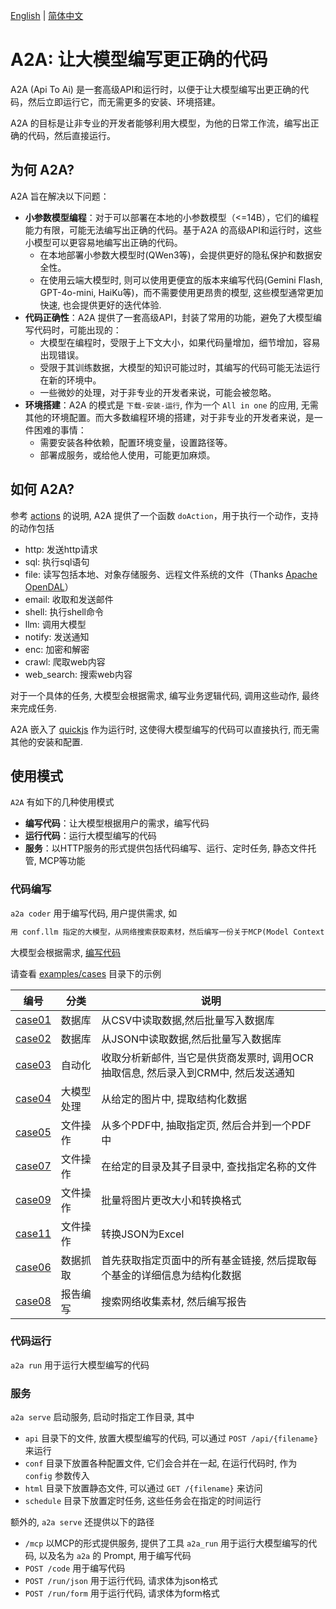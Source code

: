 [English](README.md) | [简体中文](README.cn.md)

# A2A: 让大模型编写更正确的代码

A2A (Api To Ai) 是一套高级API和运行时，以便于让大模型编写出更正确的代码，然后立即运行它，而无需更多的安装、环境搭建。

A2A 的目标是让非专业的开发者能够利用大模型，为他的日常工作流，编写出正确的代码，然后直接运行。

## 为何 A2A?

A2A 旨在解决以下问题：

- **小参数模型编程**：对于可以部署在本地的小参数模型（<=14B），它们的编程能力有限，可能无法编写出正确的代码。基于A2A 的高级API和运行时，这些小模型可以更容易地编写出正确的代码。
  - 在本地部署小参数大模型时(QWen3等)，会提供更好的隐私保护和数据安全性。
  - 在使用云端大模型时, 则可以使用更便宜的版本来编写代码(Gemini Flash, GPT-4o-mini, HaiKu等)，而不需要使用更昂贵的模型, 这些模型通常更加快速, 也会提供更好的迭代体验.
- **代码正确性**：A2A 提供了一套高级API，封装了常用的功能，避免了大模型编写代码时，可能出现的：
  - 大模型在编程时，受限于上下文大小，如果代码量增加，细节增加，容易出现错误。
  - 受限于其训练数据，大模型的知识可能过时，其编写的代码可能无法运行在新的环境中。
  - 一些微妙的处理，对于非专业的开发者来说，可能会被忽略。
- **环境搭建**：A2A 的模式是 `下载-安装-运行`, 作为一个 `All in one` 的应用, 无需其他的环境配置。而大多数编程环境的搭建，对于非专业的开发者来说，是一件困难的事情：
  - 需要安装各种依赖，配置环境变量，设置路径等。
  - 部署成服务，或给他人使用，可能更加麻烦。

## 如何 A2A?

参考 [actions](bindings/nodejs/action.ts) 的说明, A2A 提供了一个函数 `doAction`，用于执行一个动作，支持的动作包括

- http: 发送http请求
- sql: 执行sql语句
- file: 读写包括本地、对象存储服务、远程文件系统的文件（Thanks [Apache OpenDAL](https://github.com/apache/opendal)）
- email: 收取和发送邮件
- shell: 执行shell命令
- llm: 调用大模型
- notify: 发送通知
- enc: 加密和解密
- crawl: 爬取web内容
- web_search: 搜索web内容

对于一个具体的任务, 大模型会根据需求, 编写业务逻辑代码, 调用这些动作, 最终来完成任务. 

A2A 嵌入了 [quickjs](https://bellard.org/quickjs/) 作为运行时, 这使得大模型编写的代码可以直接执行, 而无需其他的安装和配置.

## 使用模式

`A2A` 有如下的几种使用模式

- **编写代码**：让大模型根据用户的需求，编写代码
- **运行代码**：运行大模型编写的代码
- **服务**：以HTTP服务的形式提供包括代码编写、运行、定时任务, 静态文件托管, MCP等功能

### 代码编写

`a2a coder` 用于编写代码, 用户提供需求, 如
```markdown
用 conf.llm 指定的大模型，从网络搜索获取素材，然后编写一份关于MCP(Model Context Protocol)在大模型领域使用情况的的研究报告，保存结果为 mcp.md
```

大模型会根据需求, [编写代码](examples/cases/case10/case10.vertex-ai.gemini-2.5-flash-preview-04-17.js)

请查看 [examples/cases](examples/cases) 目录下的示例

|编号|分类|说明|
|---|---|---|
|[case01](case01/case01.cn.md)|数据库|从CSV中读取数据,然后批量写入数据库|
|[case02](case02/case02.md)|数据库|从JSON中读取数据,然后批量写入数据库|
|[case03](case03/case03.cn.md)|自动化|收取分析新邮件, 当它是供货商发票时, 调用OCR抽取信息, 然后录入到CRM中, 然后发送通知|
|[case04](case04/case04.md)|大模型处理|从给定的图片中, 提取结构化数据|
|[case05](case05/case05.cn.md)|文件操作|从多个PDF中, 抽取指定页, 然后合并到一个PDF中|
|[case07](case07/case07.md)|文件操作|在给定的目录及其子目录中, 查找指定名称的文件|
|[case09](case09/case09.cn.md)|文件操作|批量将图片更改大小和转换格式|
|[case11](case11/case11.md)|文件操作|转换JSON为Excel|
|[case06](case06/case06.cn.md)|数据抓取|首先获取指定页面中的所有基金链接, 然后提取每个基金的详细信息为结构化数据|
|[case08](case08/case08.md)|报告编写|搜索网络收集素材, 然后编写报告|

### 代码运行

`a2a run` 用于运行大模型编写的代码

### 服务

`a2a serve` 启动服务, 启动时指定工作目录, 其中

- `api` 目录下的文件, 放置大模型编写的代码, 可以通过 `POST /api/{filename}` 来运行
- `conf` 目录下放置各种配置文件, 它们会合并在一起, 在运行代码时, 作为 `config` 参数传入
- `html` 目录下放置静态文件, 可以通过 `GET /{filename}` 来访问
- `schedule` 目录下放置定时任务, 这些任务会在指定的时间运行

额外的, `a2a serve` 还提供以下的路径

- `/mcp` 以MCP的形式提供服务, 提供了工具 `a2a_run` 用于运行大模型编写的代码, 以及名为 `a2a` 的 Prompt, 用于编写代码
- `POST /code` 用于编写代码
- `POST /run/json` 用于运行代码, 请求体为json格式
- `POST /run/form` 用于运行代码, 请求体为form格式